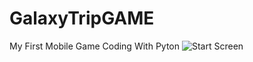 # GalaxyTripGAME
My First Mobile Game Coding With Pyton
![Start Screen](https://user-images.githubusercontent.com/132342152/235745812-2c92e827-6a80-4a8c-bfe3-6906f505315e.png)
